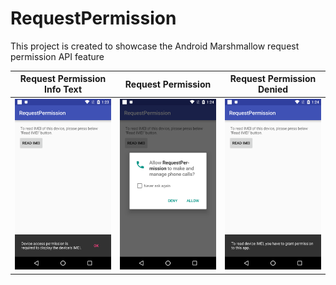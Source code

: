 # RequestPermission
This project is created to showcase the Android Marshmallow request permission API feature

Request Permission Info Text   |  Request Permission    |  Request Permission Denied
:-----------------------------:|:----------------------:|:----------------------------:
![](https://github.com/ashish-git/RequestPermission/blob/master/screenshot/2.png)  |  ![](https://github.com/ashish-git/RequestPermission/blob/master/screenshot/3.png)  | ![](https://github.com/ashish-git/RequestPermission/blob/master/screenshot/4.png)
 

